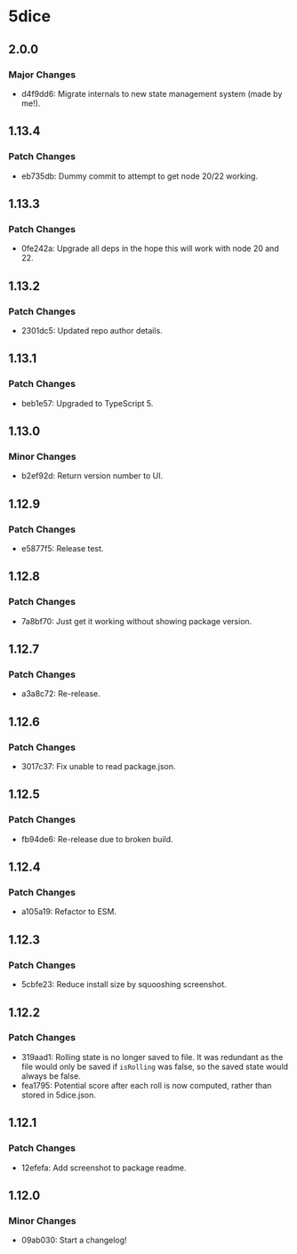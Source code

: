 # 5dice

## 2.0.0

### Major Changes

- d4f9dd6: Migrate internals to new state management system (made by me!).

## 1.13.4

### Patch Changes

- eb735db: Dummy commit to attempt to get node 20/22 working.

## 1.13.3

### Patch Changes

- 0fe242a: Upgrade all deps in the hope this will work with node 20 and 22.

## 1.13.2

### Patch Changes

- 2301dc5: Updated repo author details.

## 1.13.1

### Patch Changes

- beb1e57: Upgraded to TypeScript 5.

## 1.13.0

### Minor Changes

- b2ef92d: Return version number to UI.

## 1.12.9

### Patch Changes

- e5877f5: Release test.

## 1.12.8

### Patch Changes

- 7a8bf70: Just get it working without showing package version.

## 1.12.7

### Patch Changes

- a3a8c72: Re-release.

## 1.12.6

### Patch Changes

- 3017c37: Fix unable to read package.json.

## 1.12.5

### Patch Changes

- fb94de6: Re-release due to broken build.

## 1.12.4

### Patch Changes

- a105a19: Refactor to ESM.

## 1.12.3

### Patch Changes

- 5cbfe23: Reduce install size by squooshing screenshot.

## 1.12.2

### Patch Changes

- 319aad1: Rolling state is no longer saved to file. It was redundant as the
  file would only be saved if `isRolling` was false, so the saved state would
  always be false.
- fea1795: Potential score after each roll is now computed, rather than stored
  in 5dice.json.

## 1.12.1

### Patch Changes

- 12efefa: Add screenshot to package readme.

## 1.12.0

### Minor Changes

- 09ab030: Start a changelog!
